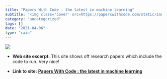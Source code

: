 ```yaml
---
title: "Papers With Code : the latest in machine learning"
subtitle: "<img class='cover' src=https://paperswithcode.com/static/index.jpeg>"
category: "uncategorized"
tags: []
date: "2021-04-06"
type: "rain"
---
```

<img class="cover" src=https://paperswithcode.com/static/index.jpeg>



* **Web site excerpt:** This site shows off research papers which include the code to run. Very nice!

* **Link to site:** **[Papers With Code : the latest in machine learning](https://paperswithcode.com)**